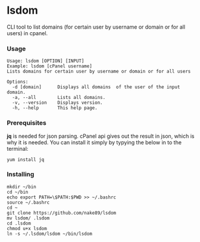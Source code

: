 # lsdom
CLI tool to list domains (for certain user by username or domain or for all users) in cpanel.

### Usage
```
Usage: lsdom [OPTION] [INPUT]
Example: lsdom [cPanel username]
Lists domains for certain user by username or domain or for all users

Options:
  -d [domain]      Displays all domains  of the user of the input domain.
  -a, --all        Lists all domains.
  -v, --version    Displays version.
  -h, --help       This help page.
```

### Prerequisites
**jq** is needed for json parsing. cPanel api gives out the result in json, which is why it is needed. You can install it simply by typying the below in to the terminal:
```
yum install jq
```

### Installing
```
mkdir ~/bin
cd ~/bin
echo export PATH=\$PATH:$PWD >> ~/.bashrc
source ~/.bashrc
cd ~
git clone https://github.com/nake89/lsdom
mv lsdom/ .lsdom
cd .lsdom
chmod u+x lsdom
ln -s ~/.lsdom/lsdom ~/bin/lsdom

```
